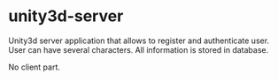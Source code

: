 # unity3d-server
Unity3d server application that allows to register and authenticate user.
User can have several characters.
All information is stored in database.

No client part.